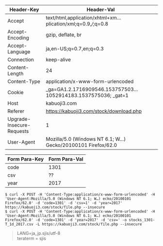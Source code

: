 |  Header-Key  |  Header-Val  |
| ---- | ---- |
|  Accept  |  text/html,application/xhtml+xm…plication/xml;q=0.9,*/*;q=0.8  |
|  Accept-Encoding  |  gzip, deflate, br  |
|  Accept-Language  |  ja,en-US;q=0.7,en;q=0.3  |
|  Connection	  |  keep-alive  |
|  Content-Length  |  24  |
|  Content-Type  |  application/x-www-form-urlencoded  |
|  Cookie  |  _ga=GA1.2.1716909546.153757503…1052914183.1537575036; _gat=1  |
|  Host  |  kabuoji3.com  |
|  Referer  |  https://kabuoji3.com/stock/download.php  |
|  Upgrade-Insecure-Requests  |  1  |
|  User-Agent  |  Mozilla/5.0 (Windows NT 6.1; W…) Gecko/20100101 Firefox/62.0  |


|  Form Para-Key  |  Form Para-Val  |
| ---- | ---- |
|  code  |  1301  |
|  csv  |  ??  |
|  year  |  2017  |


```
$ curl -X POST -H 'Content-Type:application/x-www-form-urlencoded' -H 'User-Agent:Mozilla/5.0 (Windows NT 6.1; W…) ecko/20100101 Firefox/62.0' -d 'code=1301' -d 'csv=1' -d 'year=2017' https://kabuoji3.com/stock/file.php --insecure
$ curl -X POST -H 'Content-Type:application/x-www-form-urlencoded' -H 'User-Agent:Mozilla/5.0 (Windows NT 6.1; W…) ecko/20100101 Firefox/62.0' -d 'code=1301' -d 'year=2017' -d 'csv=' -o stocks_1301-T_1d_2017.csv -L https://kabuoji3.com/stock/file.php --insecure
```
> LANG=ja_jp.sjis/utf-8  
> teraterm = sjis
